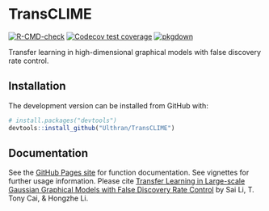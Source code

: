 # TransCLIME

<!-- badges: start -->
[![R-CMD-check](https://github.com/Ulthran/TransCLIME/workflows/R-CMD-check/badge.svg)](https://github.com/Ulthran/TransCLIME/actions)
[![Codecov test coverage](https://codecov.io/gh/Ulthran/TransCLIME/branch/master/graph/badge.svg)](https://app.codecov.io/gh/Ulthran/TransCLIME?branch=master)
[![pkgdown](https://github.com/Ulthran/TransCLIME/actions/workflows/pkgdown.yaml/badge.svg)](https://ulthran.github.io/TransCLIME)
<!-- badges: end -->

Transfer learning in high-dimensional graphical models with false discovery rate control.

## Installation

The development version can be installed from GitHub with:

```r
# install.packages("devtools")
devtools::install_github("Ulthran/TransCLIME")
```

## Documentation

See the [GitHub Pages site](https://ulthran.github.io/TransCLIME) for function documentation. See vignettes for further usage information. Please cite [Transfer Learning in Large-scale Gaussian Graphical Models with False Discovery Rate Control](https://arxiv.org/abs/2010.11037) by Sai Li, T. Tony Cai, & Hongzhe Li.
